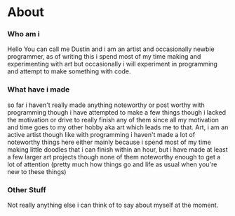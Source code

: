 # About
### Who am i
Hello You can call me Dustin and i am an artist and occasionally newbie programmer, as of writing this i spend most of my time making and experimenting with art but occasionally i will experiment in programming and attempt to make something with code. 

### What have i made
so far i haven't really made anything noteworthy or post worthy with programming though i have attempted to make a few things though i lacked the motivation or drive to really finish any of them since all my motivation and time goes to my other hobby aka art which leads me to that. 
Art, i am an active artist though like with programming i haven't made a lot of noteworthy things here either mainly because i spend most of my time making little doodles that i can finish within an hour, but i have made at least a few larger art projects though none of them noteworthy enough to get a lot of attention (pretty much how things go and life as usual when you're new to these things)

### Other Stuff
Not really anything else i can think of to say about myself at the moment. 
